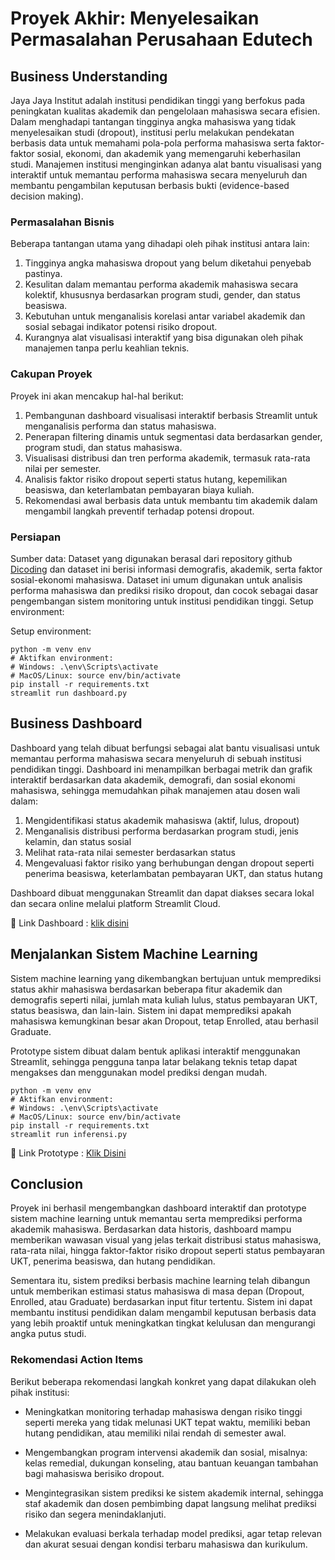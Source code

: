 # Proyek Akhir: Menyelesaikan Permasalahan Perusahaan Edutech

## Business Understanding
Jaya Jaya Institut adalah institusi pendidikan tinggi yang berfokus pada peningkatan kualitas akademik dan pengelolaan mahasiswa secara efisien. Dalam menghadapi tantangan tingginya angka mahasiswa yang tidak menyelesaikan studi (dropout), institusi perlu melakukan pendekatan berbasis data untuk memahami pola-pola performa mahasiswa serta faktor-faktor sosial, ekonomi, dan akademik yang memengaruhi keberhasilan studi.
Manajemen institusi menginginkan adanya alat bantu visualisasi yang interaktif untuk memantau performa mahasiswa secara menyeluruh dan membantu pengambilan keputusan berbasis bukti (evidence-based decision making).

### Permasalahan Bisnis
Beberapa tantangan utama yang dihadapi oleh pihak institusi antara lain:
1. Tingginya angka mahasiswa dropout yang belum diketahui penyebab pastinya.
2. Kesulitan dalam memantau performa akademik mahasiswa secara kolektif, khususnya berdasarkan program studi, gender, dan status beasiswa.
3. Kebutuhan untuk menganalisis korelasi antar variabel akademik dan sosial sebagai indikator potensi risiko dropout.
4. Kurangnya alat visualisasi interaktif yang bisa digunakan oleh pihak manajemen tanpa perlu keahlian teknis.

### Cakupan Proyek
Proyek ini akan mencakup hal-hal berikut:
1. Pembangunan dashboard visualisasi interaktif berbasis Streamlit untuk menganalisis performa dan status mahasiswa.
2. Penerapan filtering dinamis untuk segmentasi data berdasarkan gender, program studi, dan status mahasiswa.
3. Visualisasi distribusi dan tren performa akademik, termasuk rata-rata nilai per semester.
4. Analisis faktor risiko dropout seperti status hutang, kepemilikan beasiswa, dan keterlambatan pembayaran biaya kuliah.
5. Rekomendasi awal berbasis data untuk membantu tim akademik dalam mengambil langkah preventif terhadap potensi dropout.

### Persiapan

Sumber data: Dataset yang digunakan berasal dari repository github [Dicoding](https://github.com/dicodingacademy/dicoding_dataset/tree/main/students_performance) dan dataset ini berisi informasi demografis, akademik, serta faktor sosial-ekonomi mahasiswa. Dataset ini umum digunakan untuk analisis performa mahasiswa dan prediksi risiko dropout, dan cocok sebagai dasar pengembangan sistem monitoring untuk institusi pendidikan tinggi. Setup environment:

Setup environment:
```
python -m venv env  
# Aktifkan environment:  
# Windows: .\env\Scripts\activate  
# MacOS/Linux: source env/bin/activate  
pip install -r requirements.txt
streamlit run dashboard.py
```

## Business Dashboard
Dashboard yang telah dibuat berfungsi sebagai alat bantu visualisasi untuk memantau performa mahasiswa secara menyeluruh di sebuah institusi pendidikan tinggi. Dashboard ini menampilkan berbagai metrik dan grafik interaktif berdasarkan data akademik, demografi, dan sosial ekonomi mahasiswa, sehingga memudahkan pihak manajemen atau dosen wali dalam:
1. Mengidentifikasi status akademik mahasiswa (aktif, lulus, dropout)
2. Menganalisis distribusi performa berdasarkan program studi, jenis kelamin, dan status sosial
3. Melihat rata-rata nilai semester berdasarkan status
4. Mengevaluasi faktor risiko yang berhubungan dengan dropout seperti penerima beasiswa, keterlambatan pembayaran UKT, dan status hutang

Dashboard dibuat menggunakan Streamlit dan dapat diakses secara lokal dan secara online melalui platform Streamlit Cloud.

🔗 Link Dashboard : [klik disini](https://dashboardedutech.streamlit.app/)

## Menjalankan Sistem Machine Learning
Sistem machine learning yang dikembangkan bertujuan untuk memprediksi status akhir mahasiswa berdasarkan beberapa fitur akademik dan demografis seperti nilai, jumlah mata kuliah lulus, status pembayaran UKT, status beasiswa, dan lain-lain. Sistem ini dapat memprediksi apakah mahasiswa kemungkinan besar akan Dropout, tetap Enrolled, atau berhasil Graduate.

Prototype sistem dibuat dalam bentuk aplikasi interaktif menggunakan Streamlit, sehingga pengguna tanpa latar belakang teknis tetap dapat mengakses dan menggunakan model prediksi dengan mudah.

```
python -m venv env  
# Aktifkan environment:  
# Windows: .\env\Scripts\activate  
# MacOS/Linux: source env/bin/activate  
pip install -r requirements.txt
streamlit run inferensi.py
```

🚀 Link Prototype : [Klik Disini](https://edutechproblem-nsfc9yjgpus4xeuznyzttx.streamlit.app/)

## Conclusion
Proyek ini berhasil mengembangkan dashboard interaktif dan prototype sistem machine learning untuk memantau serta memprediksi performa akademik mahasiswa. Berdasarkan data historis, dashboard mampu memberikan wawasan visual yang jelas terkait distribusi status mahasiswa, rata-rata nilai, hingga faktor-faktor risiko dropout seperti status pembayaran UKT, penerima beasiswa, dan hutang pendidikan.

Sementara itu, sistem prediksi berbasis machine learning telah dibangun untuk memberikan estimasi status mahasiswa di masa depan (Dropout, Enrolled, atau Graduate) berdasarkan input fitur tertentu. Sistem ini dapat membantu institusi pendidikan dalam mengambil keputusan berbasis data yang lebih proaktif untuk meningkatkan tingkat kelulusan dan mengurangi angka putus studi.

### Rekomendasi Action Items
Berikut beberapa rekomendasi langkah konkret yang dapat dilakukan oleh pihak institusi:

- Meningkatkan monitoring terhadap mahasiswa dengan risiko tinggi seperti mereka yang tidak melunasi UKT tepat waktu, memiliki beban hutang pendidikan, atau memiliki nilai rendah di semester awal.

- Mengembangkan program intervensi akademik dan sosial, misalnya: kelas remedial, dukungan konseling, atau bantuan keuangan tambahan bagi mahasiswa berisiko dropout.

- Mengintegrasikan sistem prediksi ke sistem akademik internal, sehingga staf akademik dan dosen pembimbing dapat langsung melihat prediksi risiko dan segera menindaklanjuti.

- Melakukan evaluasi berkala terhadap model prediksi, agar tetap relevan dan akurat sesuai dengan kondisi terbaru mahasiswa dan kurikulum.
